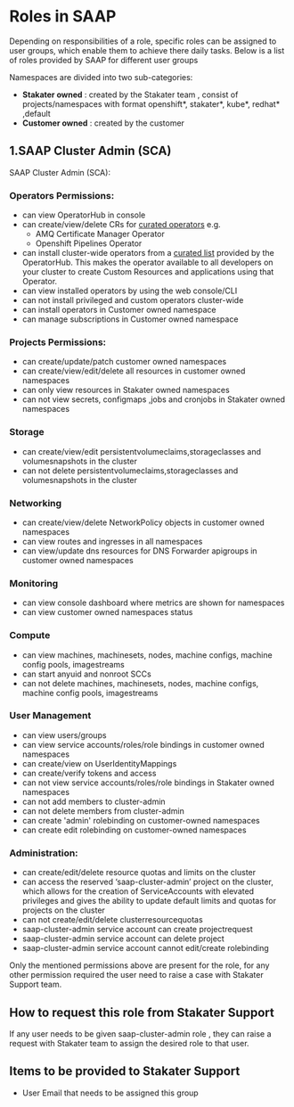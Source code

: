 # Roles in SAAP

Depending on responsibilities of a role, specific roles can be assigned to user groups, which enable them to achieve there daily tasks. Below is a list of roles provided by SAAP for different user groups

Namespaces are divided into two sub-categories:

- **Stakater owned** : created by the Stakater team , consist of projects/namespaces with format openshift*, stakater*, kube*, redhat* ,default
- **Customer owned** : created by the customer

## 1.SAAP Cluster Admin (SCA)

SAAP Cluster Admin (SCA):

###  Operators Permissions:
- can view OperatorHub in console
- can create/view/delete CRs for [curated operators](https://docs.cloud.stakater.com/content/sre/authentication-authorization/curated-list-operators.html) e.g.
  - AMQ Certificate Manager Operator
  - Openshift Pipelines Operator
- can install cluster-wide operators from a [curated list](https://docs.cloud.stakater.com/content/sre/authentication-authorization/curated-list-operators.html) provided by the OperatorHub. This makes the operator available to all developers on your cluster to create Custom Resources and applications using that Operator.
- can view installed operators by using the web console/CLI
- can not install privileged and custom operators cluster-wide
- can install operators in Customer owned namespace
- can manage subscriptions in Customer owned namespace

###  Projects Permissions:
- can create/update/patch customer owned namespaces
- can create/view/edit/delete all resources in customer owned namespaces
- can only view resources in Stakater owned namespaces
- can not view secrets, configmaps ,jobs and cronjobs in Stakater owned namespaces

### Storage
- can create/view/edit persistentvolumeclaims,storageclasses and volumesnapshots in the cluster
- can not delete persistentvolumeclaims,storageclasses and volumesnapshots in the cluster

### Networking
- can create/view/delete NetworkPolicy objects in customer owned namespaces
- can view routes and ingresses in all namespaces
- can view/update dns resources for DNS Forwarder apigroups in customer owned namespaces

### Monitoring
- can view console dashboard where metrics are shown for namespaces
- can view customer owned namespaces status

### Compute
- can view machines, machinesets, nodes, machine configs, machine config pools, imagestreams
- can start anyuid and nonroot SCCs
- can not delete machines, machinesets, nodes, machine configs, machine config pools, imagestreams

###  User Management
- can view users/groups
- can view service accounts/roles/role bindings in customer owned namespaces
- can create/view on UserIdentityMappings
- can create/verify tokens and access
- can not view service accounts/roles/role bindings in Stakater owned namespaces
- can not add members to cluster-admin
- can not delete members from cluster-admin
- can create 'admin' rolebinding on customer-owned namespaces
- can create edit rolebinding on customer-owned namespaces


### Administration:
- can create/edit/delete resource quotas and limits on the cluster
- can access the reserved ‘saap-cluster-admin’ project on the cluster, which allows for the creation of ServiceAccounts with elevated privileges and gives the ability to update default limits and quotas for projects on the cluster
- can not create/edit/delete clusterresourcequotas  
- saap-cluster-admin service account can create projectrequest
- saap-cluster-admin service account can delete project
- saap-cluster-admin service account cannot edit/create rolebinding

Only the mentioned permissions above are present for the role, for any other permission required the user need to raise a case with Stakater Support team.

## How to request this role from Stakater Support
If any user needs to be given saap-cluster-admin role , they can raise a request with Stakater team to assign the desired role to that user.

## Items to be provided to Stakater Support
- User Email that needs to be assigned this group
